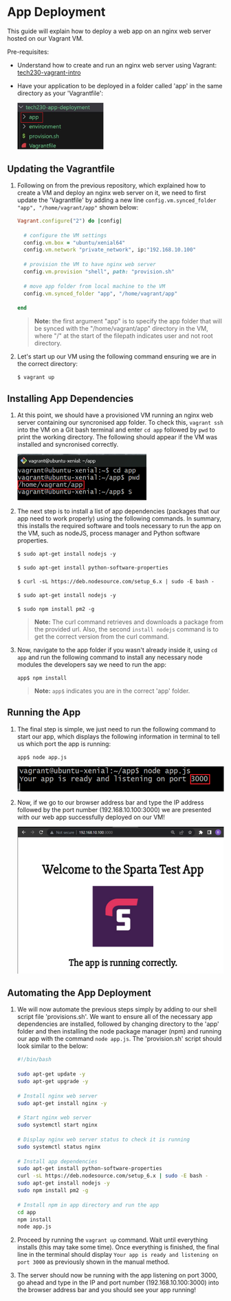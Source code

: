 # App Deployment

This guide will explain how to deploy a web app on an nginx web server hosted on our Vagrant VM.

Pre-requisites:

- Understand how to create and run an nginx web server using Vagrant: [tech230-vagrant-intro](https://github.com/bradley-woods/tech230-vagrant-intro)
- Have your application to be deployed in a folder called 'app' in the same directory as your 'Vagrantfile':

    <img src="images/app-folder.png" alt="app-folder" width="200px">

## Updating the Vagrantfile

1. Following on from the previous repository, which explained how to create a VM and deploy an nginx web server on it, we need to first update the 'Vagrantfile' by adding a new line `config.vm.synced_folder "app", "/home/vagrant/app"` shown below:

    ```ruby
    Vagrant.configure("2") do |config|
    
      # configure the VM settings
      config.vm.box = "ubuntu/xenial64"
      config.vm.network "private_network", ip:"192.168.10.100"

      # provision the VM to have nginx web server
      config.vm.provision "shell", path: "provision.sh"

      # move app folder from local machine to the VM
      config.vm.synced_folder "app", "/home/vagrant/app"

    end
    ```

    > **Note:** the first argument "app" is to specify the app folder that will be synced with the "/home/vagrant/app" directory in the VM, where "/" at the start of the filepath indicates user and not root directory.

2. Let's start up our VM using the following command ensuring we are in the correct directory:

    ```console
    $ vagrant up
    ```

## Installing App Dependencies

1. At this point, we should have a provisioned VM running an nginx web server containing our syncronised app folder. To check this, `vagrant ssh` into the VM on a Git bash terminal and enter `cd app` followed by `pwd` to print the working directory. The following should appear if the VM was installed and syncronised correctly.

    <img src="images/terminal-app.png" alt="terminal-app" width="300px">

2. The next step is to install a list of app dependencies (packages that our app need to work properly) using the following commands. In summary, this installs the required software and tools necessary to run the app on the VM, such as nodeJS, process manager and Python software properties.

    ```console
    $ sudo apt-get install nodejs -y

    $ sudo apt-get install python-software-properties

    $ curl -sL https://deb.nodesource.com/setup_6.x | sudo -E bash -

    $ sudo apt-get install nodejs -y

    $ sudo npm install pm2 -g
    ```

    > **Note:** The curl command retrieves and downloads a package from the provided url. Also, the second `install nodejs` command is to get the correct version from the curl command.

3. Now, navigate to the app folder if you wasn't already inside it, using `cd app` and run the following command to install any necessary node modules the developers say we need to run the app:

    ```
    app$ npm install
    ```

    > **Note:** `app$` indicates you are in the correct 'app' folder.

## Running the App

1. The final step is simple, we just need to run the following command to start our app, which displays the following information in terminal to tell us which port the app is running:

    ```
    app$ node app.js
    ```

    ![app-port](images/app-port.png)

2. Now, if we go to our browser address bar and type the IP address followed by the port number (192.168.10.100:3000) we are presented with our web app successfully deployed on our VM!

    ![app-port](images/sparta-app.png)

## Automating the App Deployment

1. We will now automate the previous steps simply by adding to our shell script file 'provisions.sh'. We want to ensure all of the necessary app dependencies are installed, followed by changing directory to the 'app' folder and then installing the node package manager (npm) and running our app with the command `node app.js`. The 'provision.sh' script should look similar to the below:

    ```bash
    #!/bin/bash

    sudo apt-get update -y
    sudo apt-get upgrade -y

    # Install nginx web server
    sudo apt-get install nginx -y

    # Start nginx web server 
    sudo systemctl start nginx

    # Display nginx web server status to check it is running
    sudo systemctl status nginx

    # Install app dependencies
    sudo apt-get install python-software-properties
    curl -sL https://deb.nodesource.com/setup_6.x | sudo -E bash -
    sudo apt-get install nodejs -y
    sudo npm install pm2 -g

    # Install npm in app directory and run the app
    cd app
    npm install
    node app.js
    ```

2. Proceed by running the `vagrant up` command. Wait until everything installs (this may take some time). Once everything is finished, the final line in the terminal should display `Your app is ready and listening on port 3000` as previously shown in the manual method.

3. The server should now be running with the app listening on port 3000, go ahead and type in the IP and port number (192.168.10.100:3000) into the browser address bar and you should see your app running!
